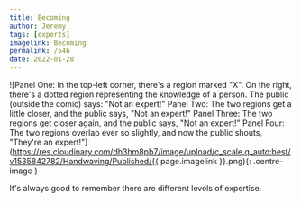 ```yaml
---
title: Becoming
author: Jeremy
tags: [experts]
imagelink: Becoming
permalink: /546
date: 2022-01-28
---
```


![Panel One: In the top-left corner, there's a region marked "X". On the right, there's a dotted region representing the knowledge of a person. The public (outside the comic) says: "Not an expert!" Panel Two: The two regions get a little closer, and the public says, "Not an expert!" Panel Three: The two regions get closer again, and the public says, "Not an expert!" Panel Four: The two regions overlap ever so slightly, and now the public shouts, "They're an expert!"](https://res.cloudinary.com/dh3hm8pb7/image/upload/c_scale,q_auto:best/v1535842782/Handwaving/Published/{{ page.imagelink }}.png){: .centre-image }

It's always good to remember there are different levels of expertise.
